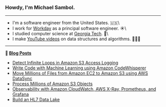 ### Howdy, I'm Michael Sambol.

-------

- I'm a software engineer from the United States. 🇺🇸\
- I work for [Workday](https://github.com/Workday) as a principal software engineer. ☀️\
- I studied computer science at [Georgia Tech](https://www.cc.gatech.edu/). 🐝\
- I make [YouTube videos](https://www.youtube.com/@MichaelSambol) on data structures and algorithms. 👨🏻‍💻

-------

**📝 [Blog Posts](https://michaelsambol.medium.com/)**

- [Detect Infinite Loops in Amazon S3 Access Logging](https://michaelsambol.medium.com/detect-infinite-loops-in-amazon-s3-access-logging-bd389efdc55f)
- [Write Code with Machine Learning using Amazon CodeWhisperer](https://michaelsambol.medium.com/write-code-with-machine-learning-using-amazon-codewhisperer-fcfdd538e6c9)
- [Move Millions of Files from Amazon EC2 to Amazon S3 using AWS DataSync](https://michaelsambol.medium.com/move-millions-of-files-from-amazon-ec2-to-amazon-s3-using-aws-datasync-a15bb31a81a1)
- [Process Millions of Amazon S3 Objects](https://michaelsambol.medium.com/process-millions-of-amazon-s3-objects-28e280ef9e0a)
- [Observability with Amazon CloudWatch, AWS X-Ray, Prometheus, and Grafana](https://medium.com/cloud-native-daily/observability-with-amazon-cloudwatch-aws-x-ray-prometheus-and-grafana-b15708eeddbe)
- [Build an HL7 Data Lake](https://michaelsambol.medium.com/build-an-hl7-data-lake-e029e4af9c51)
